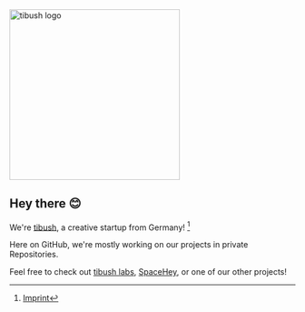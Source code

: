 <img src="https://user-images.githubusercontent.com/18481195/164897893-69798451-8dab-4672-b607-dd37550149e5.svg" alt="tibush logo" width="300">

## Hey there 😊

We're [tibush](https://tibush.com/), a creative startup from Germany! [^1]

Here on GitHub, we're mostly working on our projects in private Repositories.

Feel free to check out [tibush labs](https://tibushlabs.de/), [SpaceHey](https://spacehey.com/), or one of our other projects!

[^1]:
    [Imprint](https://tibush.com/imprint)
